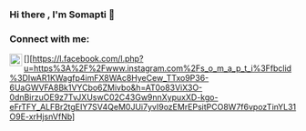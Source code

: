 ### Hi there , I'm Somapti 👋

<!--
**kamrunnaharSomapti/KamrunnaharSomapti** is a ✨ _special_ ✨ repository because its `README.md` (this file) appears on your GitHub profile.

Here are some ideas to get you started:

- 🔭 I’m currently developing Wo-commerce website  ...
- 🌱 I’m currently learning Python...
- 👯 I’m looking to collaborate on ...
- 🤔 I’m looking for help with ...
- 💬 Ask me about ...
- 📫 How to reach me: ...
- 😄 Pronouns: ...
- ⚡ Fun fact: ...
-->
### Connect with me:
[<img align="left" alt="KamrunnaharSomapti | Instagram" width="22px" src="https://cdn.jsdelivr.net/npm/simple-icons@v3/icons/instagram.svg" />][https://l.facebook.com/l.php?u=https%3A%2F%2Fwww.instagram.com%2Fs_o_m_a_p_t_i%3Ffbclid%3DIwAR1KWagfp4imFX8WAc8HyeCew_TTxo9P36-6UaGWVFA8Bk1VYCbo6ZMivbo&h=AT0o83ViX3O-0dnBirzuOE9z7TvJXUswC02C43Gw9nnXypuxXD-kgo-eFrTFY_ALFBr2tgEIY7SV4QeM0JUi7yvI9ozEMrEPsitPCO8W7f6vpozTinYL31O9E-xrHjsnVfNb]
